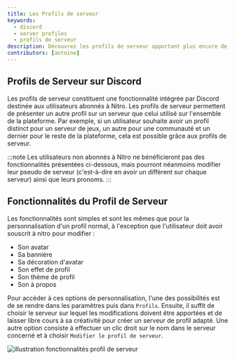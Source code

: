 ```yaml
---
title: Les Profils de serveur
keywords:
  - discord
  - server profiles
  - profils de serveur
description: Découvrez les profils de serveur apportant plus encore de personnalisation de profil pour exprimer vos différentes personnalités en fonction du serveur.
contributors: [antoine]
---
```


## Profils de Serveur sur Discord
Les profils de serveur constituent une fonctionnalité intégrée par Discord destinée aux utilisateurs abonnés à Nitro. Les profils de serveur permettent de présenter un autre profil sur un serveur que celui utilisé sur l'ensemble de la plateforme. Par exemple, si un utilisateur souhaite avoir un profil distinct pour un serveur de jeux, un autre pour une communauté et un dernier pour le reste de la plateforme, cela est possible grâce aux profils de serveur.

:::note
Les utilisateurs non abonnés à Nitro ne bénéficieront pas des fonctionnalités présentées ci-dessous, mais pourront néanmoins modifier leur pseudo de serveur (c'est-à-dire en avoir un différent sur chaque serveur) ainsi que leurs pronoms.
:::

## Fonctionnalités du Profil de Serveur

Les fonctionnalités sont simples et sont les mêmes que pour la personnalisation d'un profil normal, à l'exception que l'utilisateur doit avoir souscrit à nitro pour modifier : 
* Son avatar
* Sa bannière
* Sa décoration d'avatar
* Son effet de profil
* Son thème de profil
* Son à propos

Pour accéder à ces options de personnalisation, l'une des possibilités est de se rendre dans les paramètres puis dans `Profils`. Ensuite, il suffit de choisir le serveur sur lequel les modifications doivent être apportées et de laisser libre cours à sa créativité pour créer un serveur de profil adapté.  Une autre option consiste à effectuer un clic droit sur le nom dans le serveur concerné et à choisir `Modifier le profil de serveur`.

![illustration fonctionnalités profil de serveur](http://i.discord.fr/hqjz.webp)
